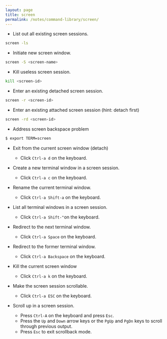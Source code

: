 ```yaml
---
layout: page
title: screen
permalink: /notes/command-library/screen/
---
```


- List out all existing screen sessions.
```bash
screen -ls
```

- Initiate new screen window.
```bash
screen -S <screen-name>
```

- Kill useless screen session.
```bash
kill <screen-id>
```

- Enter an existing detached screen session.
```bash
screen -r <screen-id>
```

- Enter an existing attached screen session (hint: detach first)
```bash
screen -rd <screen-id>
```

- Address screen backspace problem
```bash
$ export TERM=screen
```

- Exit from the current screen window (detach)
	- Click `Ctrl-a d` on the keyboard.

- Create a new terminal window in a screen session.
	- Click `Ctrl-a c` on the keyboard.

- Rename the current terminal window.
	- Click `Ctrl-a Shift-a` on the keyboard.

- List all terminal windows in a screen session.
	- Click `Ctrl-a Shift-"`on the keyboard.

- Redirect to the next terminal window.
	- Click `Ctrl-a Space` on the keyboard.

- Redirect to the former terminal window.
	- Click `Ctrl-a Backspace` on the keyboard.

- Kill the current screen window
	- Click `Ctrl-a k` on the keyboard.

- Make the screen session scrollable.
	- Click `Ctrl-a ESC` on the keyboard.

- Scroll up in a screen session.
	- Press `Ctrl-A` on the keyboard and press `Esc`.
	- Press the `Up` and `Down` arrow keys or the `PgUp` and `PgDn` keys to scroll through previous output.
	- Press `Esc` to exit scrollback mode.